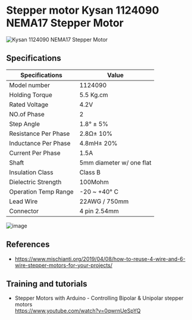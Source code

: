 # Stepper motor Kysan 1124090 NEMA17 Stepper Motor
<img alt="Kysan 1124090 NEMA17 Stepper Motor" src="https://m.media-amazon.com/images/I/81+KUV0tNNL._SX522_.jpg" data-old-hires="https://m.media-amazon.com/images/I/81+KUV0tNNL._SL1500_.jpg" onload="markFeatureRenderForImageBlock(); this.onload='';setCSMReq('af');if(typeof addlongPoleTag === 'function'){ addlongPoleTag('af','desktop-image-atf-marker');};setCSMReq('cf')" data-a-image-name="landingImage" class="a-dynamic-image a-stretch-horizontal" id="landingImage" data-a-dynamic-image="{&quot;https://m.media-amazon.com/images/I/81+KUV0tNNL._SX385_.jpg&quot;:[257,385],&quot;https://m.media-amazon.com/images/I/81+KUV0tNNL._SX425_.jpg&quot;:[283,425],&quot;https://m.media-amazon.com/images/I/81+KUV0tNNL._SX466_.jpg&quot;:[311,466],&quot;https://m.media-amazon.com/images/I/81+KUV0tNNL._SX522_.jpg&quot;:[348,522],&quot;https://m.media-amazon.com/images/I/81+KUV0tNNL._SX342_.jpg&quot;:[228,342]}" style="max-width: 291px; max-height: 194.252px;">

## Specifications

| Specifications     | Value |
| ------------------ | ---------------------------|
|Model number        | 1124090
|Holding Torque      | 5.5 Kg.cm
|Rated Voltage       | 4.2V
|NO.of Phase         | 2
|Step Angle          | 1.8° ± 5%
|Resistance Per Phase| 2.8Ω± 10%
|Inductance Per Phase| 4.8mH± 20%
|Current Per Phase   | 1.5A
|Shaft               | 5mm diameter w/ one flat
|Insulation Class    | Class B
|Dielectric Strength | 100Mohm
|Operation Temp Range| -20 ~ +40° C
|Lead Wire           | 22AWG / 750mm
|Connector           | 4 pin 2.54mm 

![image](https://user-images.githubusercontent.com/44589560/189335506-8e703a9c-47f0-4999-983d-0f3814040579.png)

## References
* https://www.mischianti.org/2019/04/08/how-to-reuse-4-wire-and-6-wire-stepper-motors-for-your-projects/


## Training and tutorials
* Stepper Motors with Arduino - Controlling Bipolar & Unipolar stepper motors<br/>https://www.youtube.com/watch?v=0qwrnUeSpYQ
